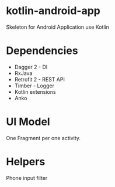 # kotlin-android-app
Skeleton for Android Application use Kotlin

# Dependencies
 - Dagger 2 - DI
 - RxJava
 - Retrofit 2 - REST API
 - Timber - Logger
 - Kotlin extensions
 - Anko
 
# UI Model
One Fragment per one activity.

# Helpers
Phone input filter
